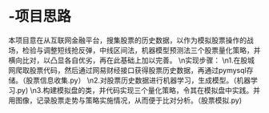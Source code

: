 # -项目思路
本项目意在从互联网金融平台，搜集股票的历史数据，以作为模拟股票操作的战场，检验与调整短线抢反弹，中线区间法，机器模型预测法三个股票量化策略，并横向比对，以凸显各自优劣，再在此基础上加以完善。
\n实现步骤：
\n1.在股城网爬取股票代码，然后通过网易财经接口获得股票历史数据，再通过pymysql存储。（股票信息收集.py）
\n2.对股票历史数据进行机器学习，生成模型。（机器学习.py)
\n3.构建模拟盘的类，并代码实现三个量化策略，令其在模拟盘中实践。并用图像，记录股票走势与策略实施情况，从而便于比对分析。（股票模拟.py)

